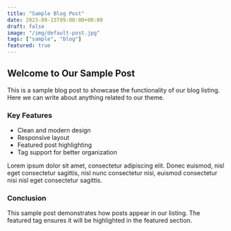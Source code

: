 ```yaml
---
title: "Sample Blog Post"
date: 2023-09-15T09:00:00+00:00
draft: false
image: "/img/default-post.jpg"
tags: ["sample", "blog"]
featured: true
---
```


## Welcome to Our Sample Post

This is a sample blog post to showcase the functionality of our blog listing. Here we can write about anything related to our theme.

### Key Features

- Clean and modern design
- Responsive layout
- Featured post highlighting
- Tag support for better organization

Lorem ipsum dolor sit amet, consectetur adipiscing elit. Donec euismod, nisl eget consectetur sagittis, nisl nunc consectetur nisi, euismod consectetur nisi nisl eget consectetur sagittis.

### Conclusion

This sample post demonstrates how posts appear in our listing. The featured tag ensures it will be highlighted in the featured section. 